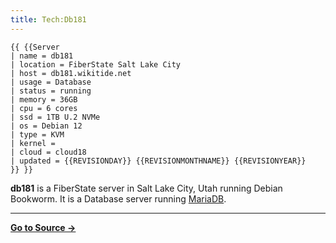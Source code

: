 ```yaml
---
title: Tech:Db181
---
```


```
{{ {{Server
| name = db181
| location = FiberState Salt Lake City
| host = db181.wikitide.net
| usage = Database
| status = running
| memory = 36GB
| cpu = 6 cores
| ssd = 1TB U.2 NVMe
| os = Debian 12
| type = KVM
| kernel =
| cloud = cloud18
| updated = {{REVISIONDAY}} {{REVISIONMONTHNAME}} {{REVISIONYEAR}}
}} }}
```

**db181** is a FiberState server in Salt Lake City, Utah running Debian Bookworm. It is a Database server running [MariaDB](/tech-docs/techmariadb).



----
**[Go to Source &rarr;](https://meta.miraheze.org/wiki/Tech:Db181)**